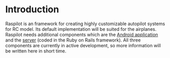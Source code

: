# Introduction #
Raspilot is an framework for creating highly customizable autopilot systems for RC model. Its default implementation will be suited for the airplanes. Raspilot needs additional components which are the [Android application](https://bitbucket.org/michal_raska/raspilot) and the [server](https://bitbucket.org/michal_raska/raspilot) (coded in the Ruby on Rails framework). All three components are currently in active development, so more information will be written here in short time.